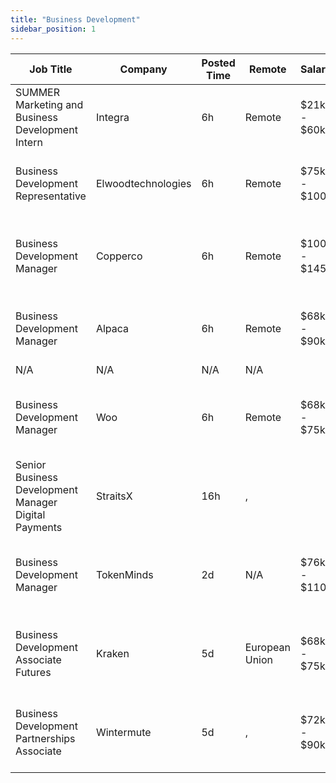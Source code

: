 ```yaml
---
title: "Business Development"
sidebar_position: 1
---
```


| Job Title | Company | Posted Time | Remote | Salary | Tags | Apply Link |
|-----------|---------|-------------|--------|--------|------|------------|
| SUMMER Marketing and Business Development Intern | Integra | 6h | Remote | $21k - $60k | business development, sales, non tech, intern, entry level | [Apply](https://web3.career/summer-marketing-and-business-development-intern-integra/95750) |
| Business Development Representative | Elwoodtechnologies | 6h | Remote | $75k - $100k | business development, sales, non tech, crypto, remote | [Apply](https://web3.career/business-development-representative-elwoodtechnologies/120042) |
| Business Development Manager | Copperco | 6h | Remote | $100k - $145k | business development, sales, non tech, blockchain, crypto | [Apply](https://web3.career/business-development-manager-copperco/105560) |
| Business Development Manager | Alpaca | 6h | Remote | $68k - $90k | business development, sales, non tech, crypto, remote | [Apply](https://web3.career/business-development-manager-alpaca/104042) |
| N/A | N/A | N/A | N/A |  |  | [Apply](https://web3.career/metana) |
| Business Development Manager | Woo | 6h | Remote | $68k - $75k | business development, sales, non tech, blockchain, crypto | [Apply](https://web3.career/business-development-manager-woo/95644) |
| Senior Business Development Manager Digital Payments | StraitsX | 16h | , |  | business development, sales, non tech, senior, web3 | [Apply](https://web3.career/senior-business-development-manager-digital-payments-straitsx/119118) |
| Business Development Manager | TokenMinds | 2d | N/A | $76k - $110k | business development, sales, non tech, blockchain, crypto | [Apply](https://web3.career/business-development-manager-tokenminds/118062) |
| Business Development Associate Futures | Kraken | 5d | European Union | $68k - $75k | business development, sales, non tech, blockchain, crypto | [Apply](https://web3.career/business-development-associate-futures-kraken/115830) |
| Business Development Partnerships Associate | Wintermute | 5d | , | $72k - $90k | business development, sales, non tech, partnership, blockchain | [Apply](https://web3.career/business-development-partnerships-associate-wintermute-trading/115587) |
